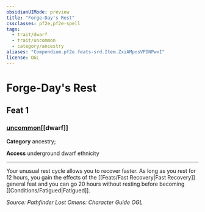 ```yaml
---
obsidianUIMode: preview
title: "Forge-Day's Rest"
cssclasses: pf2e,pf2e-spell
tags:
  - trait/dwarf
  - trait/uncommon
  - category/ancestry
aliases: "Compendium.pf2e.feats-srd.Item.ZxiAMposVPDNPwxI"
license: OGL
---
```

# Forge-Day's Rest
## Feat 1
### [uncommon](uncommon "Uncommon Rarity Trait")[[dwarf]]

**Category** ancestry; 




**Access** underground dwarf ethnicity

* * *

Your unusual rest cycle allows you to recover faster. As long as you rest for 12 hours, you gain the effects of the [[Feats/Fast Recovery|Fast Recovery]] general feat and you can go 20 hours without resting before becoming [[Conditions/Fatigued|Fatigued]].

*Source: Pathfinder Lost Omens: Character Guide*
*OGL*